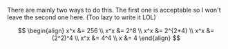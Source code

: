 There are mainly two ways to do this. The first one is acceptable so I won't leave the second one here. (Too lazy to write it LOL)

$$
\begin{align}
x^x &= 256 \\
x^x &= 2^8 \\
x^x &= 2^{2*4} \\
x^x &= (2^2)^4 \\
x^x &= 4^4 \\
x &= 4
\end{align}
$$
